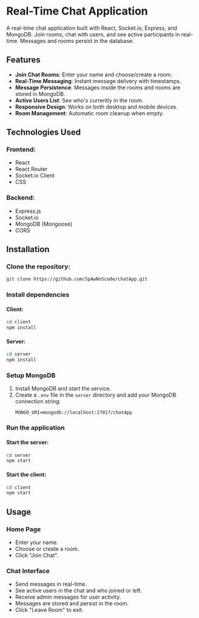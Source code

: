 # Real-Time Chat Application
A real-time chat application built with React, Socket.io, Express, and MongoDB. Join rooms, chat with users, and see active participants in real-time. Messages and rooms persist in the database.

## Features
- **Join Chat Rooms**: Enter your name and choose/create a room.
- **Real-Time Messaging**: Instant message delivery with timestamps.
- **Message Persistence**: Messages inside the rooms and rooms are stored in MongoDB.
- **Active Users List**: See who's currently in the room.
- **Responsive Design**: Works on both desktop and mobile devices.
- **Room Management**: Automatic room cleanup when empty.

## Technologies Used
### Frontend:
- React
- React Router
- Socket.io Client
- CSS

### Backend:
- Express.js
- Socket.io
- MongoDB (Mongoose)
- CORS

## Installation
### Clone the repository:
```sh
git clone https://github.com/SpAwNnScode/chatApp.git
```

### Install dependencies
#### Client:
```sh
cd client
npm install
```

#### Server:
```sh
cd server
npm install
```

### Setup MongoDB
1. Install MongoDB and start the service.
2. Create a `.env` file in the `server` directory and add your MongoDB connection string:
   ```env
   MONGO_URI=mongodb://localhost:27017/chatApp
   ```

### Run the application
#### Start the server:
```sh
cd server
npm start
```

#### Start the client:
```sh
cd client
npm start
```

## Usage
### Home Page
- Enter your name.
- Choose or create a room.
- Click "Join Chat".

### Chat Interface
- Send messages in real-time.
- See active users in the chat and who joined or left.
- Receive admin messages for user activity.
- Messages are stored and persist in the room.
- Click "Leave Room" to exit.


